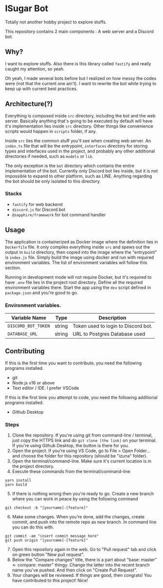 # ISugar Bot

Totally not another hobby project to explore stuffs.

This repository contains 2 main components : A web server and a Discord bot.

## Why?

I want to explore stuffs. Also there is this library called `fastify` and really caught my attention, so yeah.

Oh yeah, I made several bots before but I realized on how messy the codes were (not that the current one ain't). I want to rewrite the bot while trying to keep up with current best practices.

## Architecture(?)

Everything is composed inside `src` directory, including the bot and the web server. Basically anything that's going to be executed by default will have it's implementation lies inside `src` directory. Other things like convenience scripts would happen in `scripts` folder, if any.

Inside `src` lies the common stuff you'll see when creating web server. An `index.ts` file that will be the entrypoint, `interfaces` directory for storing types and interfaces used in the project, and probably any other additional directories if needed, such as `models` or `lib`.

The only exception is the `bot` directory which contains the entire implementation of the bot. Currently only Discord bot lies inside, but it is not impossible to expand to other platform, such as LINE. Anything regarding the bot should be only isolated to this directory.

### Stacks

-   `fastify` for web backend
-   `discord.js` for Discord bot
-   `@sapphire/framework` for bot command handler

## Usage

The application is containerized as Docker image where the definition lies in `Dockerfile` file. It only compiles everything inside `src` and spews out the output in `build` directory, then copied into the image where the "entrypoint" is `index.js` file. Simply build the image using docker and run with required environment variables. The list of environment variables will follow this section.

Running in development mode will not require Docker, but it's required to have `.env` file lies in the project root directory. Define all the required environment variables there. Start the app using the `dev` script defined in `package.json` and you're good to go.

### Environment variables.

| Variable Name       | Type   | Description                         |
| ------------------- | ------ | ----------------------------------- |
| `DISCORD_BOT_TOKEN` | string | Token used to login to Discord bot. |
| `DATABASE_URL`      | string | URL to Postgres Database used       |

## Contributing

If this is the first time you want to contribute, you need the following programs installed.

-   git
-   Node.js v16 or above
-   Text editor / IDE. I prefer VSCode

If this is the first time you attempt to code, you need the following additional programs installed.

-   Github Desktop

### Steps

1. Clone the repository. If you're using git from command-line / terminal, just copy the HTTPS link and do `git clone [the link]` on your terminal. If you're using Github Desktop, the button is there for you.
2. Open the project. If you're using VS Code, go to File > Open Folder... and choose the folder for this repository (should be "izuna" folder).
3. Open the terminal/command-line. Make sure it's current location is in the project directory.
4. Execute these commands from the terminal/command-line

```
yarn install
yarn build
```

5. If there is nothing wrong then you're ready to go. Create a new branch where you can work in peace by using the following command

```
git checkout -b "[yourname]-[feature]"
```

6. Make some changes. When you're done, add the changes, create commit, and push into the remote repo as new branch. In command line you can do this with.

```
git commit -am "insert commit message here"
git push origin "[yourname]-[feature]"
```

7. Open this repository again in the web. Go to "Pull request" tab and click on green button "New pull request".
8. Below the "Compare changes" title, there is a part about "base: master" <- compare: master" thingy. Change the latter into the recent branch name you've pushed. And then click on "Create Pull Request".
9. Your changes will be reviewed. If things are good, then congrats! You have contributed to this project! Nice!
